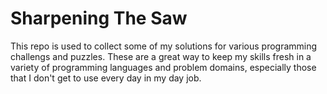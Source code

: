 # Sharpening The Saw

This repo is used to collect some of my solutions for various programming challengs and puzzles. These are a great way to keep my skills fresh in a variety of programming languages and problem domains, especially those that I don't get to use every day in my day job.
